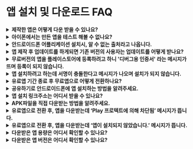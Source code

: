 # 앱 설치 및 다운로드 FAQ

<details>

<summary><strong>제작한 앱은 어떻게 다운 받을 수 있나요?</strong></summary>

**스윙투앱 공식앱 - 앱 미리보기**를 이용하여 제작한 앱을 확인할 수 있습니다.

1\)앱스토어, 플레이스토어에서 ‘스윙투앱’ 공식앱을 다운받아주세요.&#x20;

\*앱이 이미 설치가 되어 있다면 최신버전으로 업데이트 받아주세요.

<img src="https://s.w.org/images/core/emoji/11/svg/25b6.svg" alt="▶" data-size="line"> [**앱스토어 출시 링크(URL)**](https://itunes.apple.com/us/app/%EC%8A%A4%EC%9C%99%ED%88%AC%EC%95%B1-swing2app/id1089434204?l=ko\&ls=1\&mt=8)

<img src="https://s.w.org/images/core/emoji/11/svg/25b6.svg" alt="▶" data-size="line"> [**플레이스토어 출시 링크(URL)**](https://play.google.com/store/apps/details?id=com.hustay.swing.n24b9904fe8b52497d87aaa75f795b5f96)

2\) 앱 실행 후 → 카테고리 상단에 \[앱미리보기] 메뉴를 선택한 뒤 스윙투앱 웹사이트 가입 계정(아이디, 비밀번호)으로 로그인해주세요.

**\*주의: 로그인은 반드시 스윙투앱 홈페이지** [**http://www.swing2app.co.kr**](http://www.swing2app.co.kr/)**에서 가입한 계정을 넣어주셔야 합니다.**

**스윙투앱 공식앱에서 가입한 계정이 아니에요\~!**

3\) 로그인이 완료되면 앱 미리보기 페이지가 열리며, 제작한 앱 목록을 확인할 수 있습니다.

\*아이폰은 미리보기 버튼을 눌러서 확인이 가능합니다. (웹뷰, 푸시로 제작한 앱은 아이폰에서 확인 불가)

\*안드로이드폰에서는 앱미리보기, 앱 다운로드 가능합니다.

앱 설치방법 상세 방법은 아래 매뉴얼 링크를 확인해주세요.

[앱 설치방법 보러가기](https://documentation.swing2app.co.kr/appguide/appoperation/appinstall)

</details>

<details>

<summary><strong>아이폰에서는 만든 앱을 테스트 해볼 수 없나요?</strong></summary>

아이폰에서도 앱 테스트 가능합니다.

2가지 방법에 대해서 알려드리면요.

&#x20;

**1)무료버전앱 이용시 - 스윙투앱 앱 미리보기 이용**

앱스토어에서 \[스윙투앱] 공식앱을 다운받아 설치해주세요.

앱 실행하여 상단의 \[앱 미리보기] 메뉴를 선택한 뒤, 스윙투앱 계정으로 로그인 - 제작한 앱을 아이폰에서 미리보기로 확인할 수 있어요.

\*무료로 제작한 앱 모두 확인할 수 있어요.&#x20;

\*단 프로토타입- 푸시, 웹뷰로 제작된 앱은 미리보기 이용불가 (일반 프로토타입-슬라이드, 탑, 푸터 등으로 제작한 앱만 이용 가능)

&#x20;

**2) 유료버전 앱 이용시 - 사용자의 애플 아이디로 테스트 버전 등록 'test-flight'**\


앱스토어에서 제공하는 test-flight을 이용하여 테스트할 수 있습니다.&#x20;

유료앱 이용권, 앱스토어 업로드 티켓 구매 후 앱스토어 업로드 신청을 해주세요.

&#x20;업로드 신청 완료 후 이메일 : help@swing2app.co.kr 로 앱스토어 test-flight 요청 메일을 주시기 바랍니다.

아이폰 앱을 사용하실 사용자분들의 애플 계정(이메일주소)을 모두 모아서 보내주시기 바랍니다.

심사는 3일 \~5일 소요되며, 심사 완료되면 사용자의 아이폰에서 앱을 설치하여 테스트해볼 수 있습니다.

test-flight 이용은 90일만 이용 가능하며 연장할 경우 앱스토어 업로드티켓을 구매하여 업로드 재신청 주셔야 합니다.&#x20;

\* 유료버전일 경우 해당되며 앱스토어 업로드 티켓 구매하셔서 업로드 신청까지 해주셔야 합니다. ( 스윙 유료이용권이 결제가 되어 있어야 합니다.)&#x20;

**☞** [**앱스토어 test-flight 이용안내**](https://documentation.swing2app.co.kr/knowledgebase/appstore/appstore-testflight)

</details>

<details>

<summary><strong>안드로이드폰 어플리케이션 설치시, 알 수 없는 출처라고 나옵니다.</strong></summary>

현재 구글에서는 구글 플레이스토어를 제외한 기타 출처를 통해 설치하는 앱에 대해서 경고하는 것으로 기본 설정되어 있습니다.

따라서 공식 플레이스토어가 아닌 외부 경로를 통해 앱을 받은 경우 이러한 메시지가 나올 수 있습니다.

안드로이드폰에서 **‘설정 > 보안 > 알수 없는 출처’ 체크 확인하시면** 다운로드 받은 어플리케이션을 설치하실 수 있습니다.

물론 플레이스토어에 업로드한 앱이라면 이러한 메시지를 보실 수 없으니 마켓 업로드를 하면 간단히 해결됩니다.

그외에 프로텍트 관련 보안 메시지 역시 '무시하고 설치'로 선택하고 진행해주시면 됩니다.

**☞** [**APK파일 안드로이드폰 설치방법**](https://documentation.swing2app.co.kr/appguide/appoperation/appinstall)

</details>

<details>

<summary><strong>앱 제작 후 업데이트를 하게되면 기존 버전의 사용자는 업데이트를 어떻게 받나요?</strong></summary>

앱 실행시 업데이트 메시지 창이 뜨기 때문에 사용자는 최신버전으로 업데이트를 받을 수 있습니다.

현재 스윙투앱  앱제작에서 업데이트를 할 때 ‘권장’, ‘필수’, ‘업데이트표시 않함’을 관리자가 직접 선택할 수 있습니다.

선택한 옵션에 따라서 메시지창의 내용이 달라지며 ‘필수’를 선택한 경우는 사용자가 꼭 업데이트를 해야만 앱을 정상적으로 이용할 수 있습니다.

유료버전 전환 후 앱이 앱스토어, 플레이스토어에 등록된 경우 새로 업데이트 된 버전의 앱을 해당 스토어에도 다시 업데이트 해주셔야 합니다.

업데이트 받아야 이용자들도 변경된 내용으로 이용가능합니다.

</details>

<details>

<summary><strong>무료버전의 앱을 플레이스토어에 등록하려고 하니 '디버그용 인증서' 라는 메시지가 뜨며 등록이 되지 않습니다.</strong></summary>

디버그 관련 메시지는 무료버전의 앱을 마켓에 올리려고 할 때 뜨는 메시지입니다.&#x20;

무료버전앱은 스토어 출시가 불가합니다. &#x20;

\*스윙투앱 - 무료버전 앱은 개인적인 용도로만 이용가능 (스토어 배포 불가)

유료버전 앱은 스토어 출시가 가능합니다. (플레이스토어, 앱스토어, 원스토어 등 출시 가능)

따라서 플레이스토어 등록을 원할 경우 반드시 유료 결제 후 aab파일을 받아 등록해주시기 바랍니다.&#x20;

</details>

<details>

<summary><strong>앱 설치하려고 하는데 서명이 충돌한다고 메시지가 나오며 설치가 되지 않습니다.</strong></summary>

무료 버전을 설치 후에 유료버전을 설치하게 되면 다음과 같은 메시지가 나타납니다 .&#x20;

기존 무료앱을 지우시고 설치하시면 문제없이 설치가 됩니다.

\*무료버전앱과 유료버전앱은 호환이 되지 않기 때문에 반드시 삭제 후 다시 설치해주시기 바랍니다.&#x20;

</details>

<details>

<summary><strong>유료앱 기간 종료 후 무료앱으로 어떻게 전환하나요?</strong></summary>

유료앱으로 더이상 사용하지 않고, 무료앱으로 사용하길 원한다면 아래 방법으로 진행해주세요.

1\)이용기간이 만료된 유료앱 확인

2\)안드로이드폰에 설치된 앱 삭제 (기존에 다운받은 유료앱 삭제)

3\)앱제작 페이지에서 \[앱 업데이트] 버튼 선택 (앱을 새로 제작하면 무료버전으로 전환됩니다)

4\)스윙투앱 공식앱 – 앱미리보기에서 – 앱 다운로드 진행

5\)무료버전 앱을 다시 실행하면 정상 구동됩니다.

6\)그 외에 플레이스토어 등에 올라간 앱은 사용자분들이 직접 내려주실 수 있습니다.

(앱스토어는 요청주시면 내려드립니다)

☞ [유료앱 기간 종료 후 무료앱 전환방법 매뉴얼 보러가기](https://documentation.swing2app.co.kr/appguide/appoperation/freeapp-change)

</details>

<details>

<summary><strong>공유하기로 안드로이드폰에 앱 설치하는 방법을 알려주세요.</strong></summary>

**앱 공유하기는 무료로 제작한 앱을 안드로이드폰에서 서로 공유하여, 내가 제작한 앱을 다른 사용자에게 전달해줄 수 있는 기능입니다.**

<img src="https://wp.swing2app.co.kr/wp-content/uploads/2022/07/%EC%95%B1%EA%B3%B5%EC%9C%A010-1.png" alt="" data-size="original">

앱제작시 설정이나, 앱공유하기 메뉴를 적용하면 해당 기능을 이용하여 다른 어플로 앱 공유하기 링크를 보낼 수 있습니다.

링크를 타고 앱을 설치하여 이용 가능합니다.

**\* 앱 공유는 안드로이드폰만 가능, 아이폰에서는 무료버전앱은 공유 설치가 안되요\~!**

**아이폰은 앱스토어에 출시된 앱만 다운 받을 수 있어요.**

☞[**공유하기로 앱 설치하는 방법 보러가기**](https://documentation.swing2app.co.kr/appguide/appoperation/share-app)

</details>

<details>

<summary><strong>앱 설치 링크주소는 어디서 받을 수 있나요?</strong></summary>

스윙투앱 홈페이지 - 앱제작이력에서 APK파일을 받으면 다운로드에서 앱을 설치할 수 있는 링크 주소를 복사할 수 있습니다.

안드로이드폰에서는 앱 설치 링크로 직접 앱을 다운 받을 수 있습니다.

\*아이폰은 앱 설치 불가, 안드로이드폰에서만 이용 가능합니다.

![](https://wp.swing2app.co.kr/wp-content/uploads/2022/07/%EC%95%B1%EB%A7%81%ED%81%AC1.png)

![](https://wp.swing2app.co.kr/wp-content/uploads/2022/07/%EC%95%B1%EB%A7%81%ED%81%AC2.png)

![](https://wp.swing2app.co.kr/wp-content/uploads/2022/07/%EC%95%B1%EB%A7%81%ED%81%AC3.png)



**\*중요\* PC에서 진행, 웹브라우저: 크롬을 이용해주세요!!**

이렇게 받은 링크주소를 다양한 경로로 복사하여 설치할 수 있습니다.

☞ [앱 설치 링크주소로 앱 다운받기 매뉴얼 보러가기](https://documentation.swing2app.co.kr/appguide/appoperation/applink-install)

</details>

<details>

<summary><strong>APK파일을 직접 다운받는 방법을 알려주세요.</strong></summary>

스윙투앱 공식앱 - 앱 미리보기 기능을 이용하는 것 외에 안드로이드폰에서는 APK파일로 직접 다운받을 수 있습니다.

**APK파일로 앱을 다운 및 설치하는 방법은 안드로이드폰에서만 가능합니다. \*아이폰 이용 불가**

&#x20;

**1)스윙투앱 홈페이지 - 앱제작 이력에서 APK파일 받기 이용**

앱제작 완료 후 모바일에서 스윙투앱 홈페이지 접속 후, 앱제작 이력 페이지에서 \[APK 파일 받기] 버튼을 선택합니다.

<img src="https://wp.swing2app.co.kr/wp-content/uploads/2022/07/%EB%AA%A8%EB%B0%94%EC%9D%BC%EC%95%B1%EC%84%A4%EC%B9%98.png" alt="" data-size="original">

APK파일 받기를 선택하면 파일 다운로드가 시작되며, 모바일에서 바로 앱을 설치할 수 있습니다.



**2)이메일에서 앱 다운로드 하기**

<img src="https://wp.swing2app.co.kr/wp-content/uploads/2022/07/%EC%BA%A1%EC%B2%9811.png" alt="" data-size="original">

앱이 제작되면 사용자의 이메일로 제작 완료된 APK파일이 발송되요.

**파란색 배너 – \[앱 다운로드 하기]** 를 선택해서 앱을 설치할 수 있습니다.

&#x20;

여러 방법으로 앱을 다운받을 수 있구요.

보다 상세한 방법은 아래 매뉴얼을 참고해주세요.

☞ [핸드폰에 앱 설치하는 방법 매뉴얼 보러가기](https://documentation.swing2app.co.kr/appguide/appoperation/appinstall)

</details>

<details>

<summary><strong>유료앱으로 전환 후, 앱을 다운받는데 ‘Play 프로텍트에 의해 차단됨’ 메시지가 뜹니다.</strong></summary>

<img src="https://wp.swing2app.co.kr/wp-content/uploads/2022/07/%EC%9C%A0%EB%A3%8C%EC%95%B1-%EB%AF%B8%EC%84%A4%EC%B9%981.png" alt="" data-size="original">

유료로 전환된 앱을 설치받으려고 할 때 위의 이미지처럼  ‘Play 프로텍트에 의해 차단됨’ 메시지가 뜰 수 있습니다.

아직 플레이스토어에 출시(등록) 전으로, 공식 플레이스토어가 아닌 외부 경로에서 다운받을 경우 구글 프로텍트에서 해당 메시지를 띄웁니다.

이때는 \[무시하고 설치] 선택하시면 정상적으로 설치가 가능합니다.

플레이스토어에 앱을 출시하면 해당 메시지는 뜨지 않습니다.

</details>

<details>

<summary><strong>유료앱으로 전환 후, 앱을 다운받는데 ‘앱이 설치되지 않았습니다.’ 메시지가 뜹니다.</strong></summary>

<img src="https://wp.swing2app.co.kr/wp-content/uploads/2022/07/%EA%B5%AC%EA%B8%80%EC%A0%95%EC%B1%855-506x1024.png" alt="" data-size="original">

해당 메시지도 구글에서 자체적으로 앱 설치를 막은 케이스입니다.

플레이스토어 출시를 하지 않는 경우 구글에서는 이를  알 수 없는 경로로 인식하여 설치를 임의적으로 막아놓았기 때문에 제대로 설치가 안되는 사례가 발생이 됩니다.

**스윙투앱으로 제작한 유료앱 중 플레이스토어에 출시가 되지 않는 앱들은 안드로이드폰에서 미인증 경로로 파악하여 설치를 차단해놓았습니다.**

플레이스토어 어플에서 프로텍트 보안 설정을 해제하시면 쉽게 해결이 가능합니다. &#x20;

**\* 플레이스토어 앱 → ‘Play 프로텍트‘에서→ “기기에 보안 위협이 있는지 검색” , “유해한 앱을 감지하는 기능 보완”를 선택 해제 해서 사용하시길 권장드립니다.**

</details>

<details>

<summary><strong>다운받은 앱 용량은 어디서 확인할 수 있나요?</strong></summary>

무료버전앱은 어플리케이션 정보를 확인하면 저장용량을 확인할 수 있습니다.

![](https://wp.swing2app.co.kr/wp-content/uploads/2022/07/%EC%95%B1-%EC%A0%80%EC%9E%A5%EC%9A%A9%EB%9F%89.png)

안드로이드폰에 설치된 앱 아이콘을 길게 누르면 배너 창이 뜨며 느낌표 모양 아이콘 선택시 어플리케이션 정보 창에서 확인 가능합니다.&#x20;

무료버전앱은 안드로이드폰에서만 다운 가능하기 때문에 아이폰은 해당 사항 없습니다.&#x20;

&#x20;

유료버전앱으로 플레이스토어, 앱스토어에 출시된 앱은 출시 정보에 앱 용량이 기재되어 있습니다.

아이폰은 앱스토어에 기재된 저장용량으로 확인해주시기 바랍니다.&#x20;

</details>

<details>

<summary><strong>다운받은 앱 버전은 어디서 확인할 수 있나요?</strong></summary>

일반 프로토타입 앱, 푸시앱 중에서 '설정' 메뉴를 앱에 적용한 경우는 설정에서 버전을 확인할 수 있습니다.

<img src="https://wp.swing2app.co.kr/wp-content/uploads/2022/07/%EC%95%B1%EB%B2%84%EC%A0%842.png" alt="" data-size="original">

&#x20;

설정 메뉴를 적용하지 않은 앱, 웹뷰앱은 핸드폰 내부 기능인 어플리케이션 정보를 통해서 확인 가능합니다.

\*안드로이드폰에 설치된 앱 아이콘을 길게 누르면 앱 정보를 확인할 수 있습니다.

<img src="https://wp.swing2app.co.kr/wp-content/uploads/2022/07/%EC%95%B1%EB%B2%84%EC%A0%84.png" alt="" data-size="original">

아이폰은 앱스토어를 통한 앱 다운만 가능하므로, 앱스토어에서 다운받은 버전으로 확인해주시기 바랍니다.

</details>
